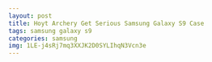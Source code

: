 ```yaml
---
layout: post
title: Hoyt Archery Get Serious Samsung Galaxy S9 Case
tags: samsung galaxy s9
categories: samsung
img: 1LE-j4sRj7mq3XXJK2D0SYLIhqN3Vcn3e
---
```

